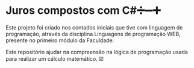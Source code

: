 #   Juros compostos com C#:heavy_division_sign::heavy_minus_sign::heavy_plus_sign:
Este projeto foi criado nos contados iniciais que tive com linguagem de programação, através da disciplina Linguagens de programação WEB, presente no primeiro módulo da Faculdade.

Este repositório ajudar na compreensão na lógica de programação usada para realizar um cálculo matemático. :ballot_box_with_check: 

